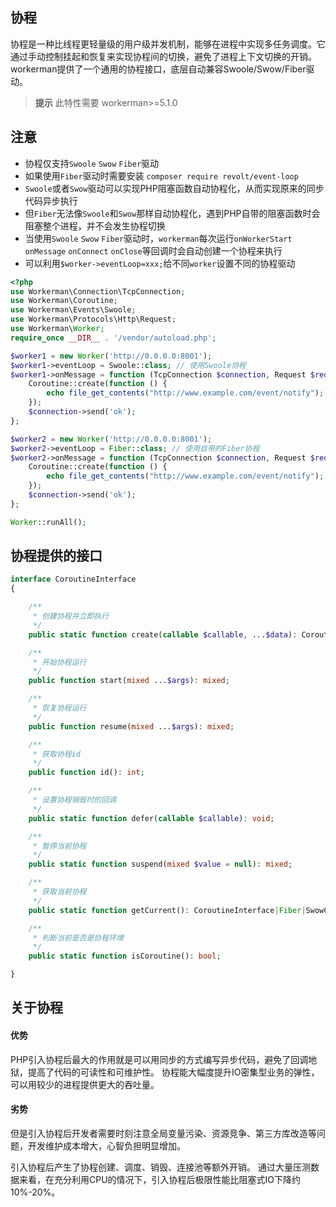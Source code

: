 ## 协程

协程是一种比线程更轻量级的用户级并发机制，能够在进程中实现多任务调度。它通过手动控制挂起和恢复来实现协程间的切换，避免了进程上下文切换的开销。
workerman提供了一个通用的协程接口，底层自动兼容Swoole/Swow/Fiber驱动。

> **提示**
> 此特性需要 workerman>=5.1.0

## 注意
* 协程仅支持`Swoole` `Swow` `Fiber`驱动
* 如果使用`Fiber`驱动时需要安装 `composer require revolt/event-loop`
* `Swoole`或者`Swow`驱动可以实现PHP阻塞函数自动协程化，从而实现原来的同步代码异步执行
* 但`Fiber`无法像`Swoole`和`Swow`那样自动协程化，遇到PHP自带的阻塞函数时会阻塞整个进程，并不会发生协程切换
* 当使用`Swoole` `Swow` `Fiber`驱动时，`workerman`每次运行`onWorkerStart` `onMessage` `onConnect` `onClose`等回调时会自动创建一个协程来执行
* 可以利用`$worker->eventLoop=xxx;`给不同`worker`设置不同的协程驱动

```php
<?php
use Workerman\Connection\TcpConnection;
use Workerman\Coroutine;
use Workerman\Events\Swoole;
use Workerman\Protocols\Http\Request;
use Workerman\Worker;
require_once __DIR__ . '/vendor/autoload.php';

$worker1 = new Worker('http://0.0.0.0:8001');
$worker1->eventLoop = Swoole::class; // 使用Swoole协程
$worker1->onMessage = function (TcpConnection $connection, Request $request) {
    Coroutine::create(function () {
        echo file_get_contents("http://www.example.com/event/notify");
    });
    $connection->send('ok');
};

$worker2 = new Worker('http://0.0.0.0:8001');
$worker2->eventLoop = Fiber::class; // 使用自带的Fiber协程
$worker2->onMessage = function (TcpConnection $connection, Request $request) {
    Coroutine::create(function () {
        echo file_get_contents("http://www.example.com/event/notify");
    });
    $connection->send('ok');
};

Worker::runAll();
```

## 协程提供的接口

```php
interface CoroutineInterface
{

    /**
     * 创建协程并立即执行
     */
    public static function create(callable $callable, ...$data): CoroutineInterface;

    /**
     * 开始协程运行
     */
    public function start(mixed ...$args): mixed;

    /**
     * 恢复协程运行
     */
    public function resume(mixed ...$args): mixed;

    /**
     * 获取协程id
     */
    public function id(): int;

    /**
     * 设置协程销毁时的回调
     */
    public static function defer(callable $callable): void;

    /**
     * 暂停当前协程
     */
    public static function suspend(mixed $value = null): mixed;

    /**
     * 获取当前协程
     */
    public static function getCurrent(): CoroutineInterface|Fiber|SwowCoroutine|static;

    /**
     * 判断当前是否是协程环境
     */
    public static function isCoroutine(): bool;

}
```

## 关于协程

#### 优势
PHP引入协程后最大的作用就是可以用同步的方式编写异步代码，避免了回调地狱，提高了代码的可读性和可维护性。
协程能大幅度提升IO密集型业务的弹性，可以用较少的进程提供更大的吞吐量。

#### 劣势
但是引入协程后开发者需要时刻注意全局变量污染、资源竞争、第三方库改造等问题，开发维护成本增大，心智负担明显增加。

引入协程后产生了协程创建、调度、销毁、连接池等额外开销。
通过大量压测数据来看，在充分利用CPU的情况下，引入协程后极限性能比阻塞式IO下降约10%-20%。
